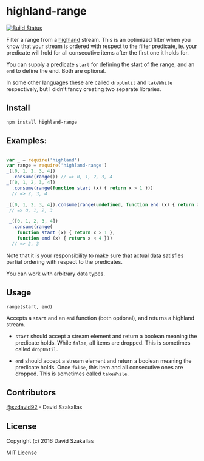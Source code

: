 # highland-range

[![Build Status](https://travis-ci.org/szdavid92/highland-range.svg?branch=master)](https://travis-ci.org/szdavid92/highland-range)


Filter a range from a [highland](https://github.com/caolan/highland) stream.
This is an optimized filter when you know that your stream is ordered with respect to
the filter predicate, ie. your predicate will hold for all consecutive
items after the first one it holds for.

You can supply a predicate `start` for defining the start of the range,
and an `end` to define the end. Both are optional.

In some other languages these are called `dropUntil` and `takeWhile` respectively,
but I didn't fancy creating two separate libraries.

## Install

```
npm install highland-range
```

## Examples:

```js

var _ = require('highland')
var range = require('highland-range')
_([0, 1, 2, 3, 4])
  .consume(range()) // => 0, 1, 2, 3, 4
_([0, 1, 2, 3, 4])
  .consume(range(function start (x) { return x > 1 }))
  // => 2, 3, 4

_([0, 1, 2, 3, 4]).consume(range(undefined, function end (x) { return x < 4 }))
 // => 0, 1, 2, 3

 _([0, 1, 2, 3, 4])
  .consume(range(
    function start (x) { return x > 1 },
    function end (x) { return x < 4 }))
  // => 2, 3

```

Note that it is your responsibility to make sure that actual data satisfies
partial ordering with respect to the predicates.

You can work with arbitrary data types.

## Usage

`range(start, end)`

Accepts a `start` and an `end` function (both optional), and returns a highland
stream.

 - `start` should accept a stream element and return a boolean meaning the predicate holds.
 While `false`, all items are dropped. This is sometimes called `dropUntil`.

 - `end` should accept a stream element and return a boolean meaning the predicate holds. Once `false`,
 this item and all consecutive ones are dropped. This is sometimes called `takeWhile`.

## Contributors

[@szdavid92](https://github.com/szdavid92) - David Szakallas

## License

Copyright (c) 2016 David Szakallas

MIT License
